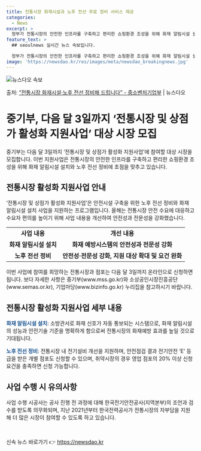 ```yaml
---
title: 전통시장 화재시설과 노후 전선 무료 정비 서비스 제공
categories:
  - News
excerpt: >
  정부가 전통시장의 안전한 인프라를 구축하고 편리한 쇼핑환경 조성을 위해 화재 알림시설 설치 사업과 노후 전선…
feature_text: >
  ## seoulnews 실시간 뉴스 속보입니다.

  정부가 전통시장의 안전한 인프라를 구축하고 편리한 쇼핑환경 조성을 위해 화재 알림시설 설치 사업과 노후 전선…
image: 'https://newsdao.kr/res/images/meta/newsdao_breakingnews.jpg'
---
```


![뉴스다오 속보](https://newsdao.kr/res/images/meta/newsdao_breakingnews.jpg)

<p>출처: <a href="https://newsdao.kr/3534" rel="dofollow">“전통시장 화재시설·노후 전선 정비해 드립니다” - 중소벤처기업부</a> | 뉴스다오</p>

<h1>중기부, 다음 달 3일까지 ‘전통시장 및 상점가 활성화 지원사업’ 대상 시장 모집</h1>

<p data-ke-size="size16">중기부는 다음 달 3일까지 ‘전통시장 및 상점가 활성화 지원사업’에 참여할 대상 시장을 모집합니다. 이번 지원사업은 전통시장의 안전한 인프라를 구축하고 편리한 쇼핑환경 조성을 위해 화재 알림시설 설치와 노후 전선 정비에 초점을 맞추고 있습니다.</p>

<h2 data-ke-size="size24">전통시장 활성화 지원사업 안내</h2>

<p data-ke-size="size16">‘전통시장 및 상점가 활성화 지원사업’은 안전시설 구축을 위한 노후 전선 정비와 화재 알림시설 설치 사업을 지원하는 프로그램입니다. 올해는 전통시장 안전 수요에 대응하고 수요자 편의를 높이기 위해 사업 내용을 개선하여 안전성과 전문성을 강화했습니다.</p>

<table>
	<tr>
		<td style="text-align: center; height: 17px;"><b>사업 내용</b></td>
		<td style="text-align: center; height: 17px;"><b>개선 내용</b></td>
	</tr>
	<tr>
		<td style="text-align: center; height: 17px;"><b>화재 알림시설 설치</b></td>
		<td style="text-align: center; height: 17px;"><b>화재 예방시스템의 안전성과 전문성 강화</b></td>
	</tr>
	<tr>
		<td style="text-align: center; height: 17px;"><b>노후 전선 정비</b></td>
		<td style="text-align: center; height: 17px;"><b>안전성·전문성 강화, 지원 대상 확대 및 요건 완화</b></td>
	</tr>
</table>

<p data-ke-size="size16">이번 사업에 참여를 희망하는 전통시장과 점포는 다음 달 3일까지 온라인으로 신청하면 됩니다. 보다 자세한 사항은 중기부(www.mss.go.kr)와 소상공인시장진흥공단(www.semas.or.kr), 기업마당(www.bizinfo.go.kr) 누리집을 참고하시기 바랍니다.</p>

<h2 data-ke-size="size24">전통시장 활성화 지원사업 세부 내용</h2>

<p data-ke-size="size16"><b><span style="color: #1a5490;">화재 알림시설 설치</span></b>: 소방관서로 화재 신호가 자동 통보되는 시스템으로, 화재 알림시설의 성능과 안전기술 기준을 명확하게 함으로써 전통시장의 화재예방 효과를 높일 것으로 기대됩니다.</p>
<p data-ke-size="size16"><b><span style="color: #1a5490;">노후 전선 정비</span></b>: 전통시장 내 전기설비 개선을 지원하며, 안전점검 결과 전기안전 ‘E’ 등급을 받은 개별 점포도 신청할 수 있으며, 취약시장의 경우 영업 점포의 20% 이상 신청 요건을 충족하면 신청 가능합니다.</p>

<h2 data-ke-size="size24">사업 수행 시 유의사항</h2>

<p data-ke-size="size16">사업 수행 시공사는 공사 진행 전 과정에 대해 한국전기안전공사(지역본부)의 조언과 검수를 받도록 의무화되며, 지난 2021년부터 한국전력공사가 전통시장의 자부담을 지원해 더 많은 시장이 참여할 수 있도록 하고 있습니다.</p>

<p data-ke-size="size16">&nbsp;</p> 

신속 뉴스 바로가기 👉 <a href="https://newsdao.kr" rel="dofollow">https://newsdao.kr</a>


